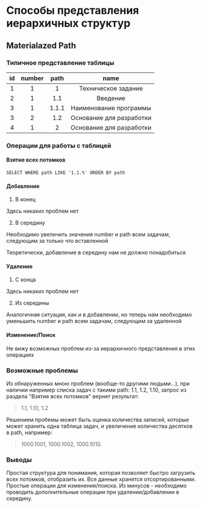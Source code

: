 # Способы представления иерархичных структур

## Materialazed Path
### Типичное представление таблицы
| id            |     number      |  path         | name          |
|:-------------:|:---------------:|:-------------:|:-------------:|
| 1 | 1 | 1     | Техническое задание |
| 2 | 1 | 1.1   | Введение |
| 3 | 1 | 1.1.1 | Наименование программы |
| 3 | 2 | 1.2   | Основание для разработки |
| 4 | 1 | 2     | Основание для разработки |

### Операции для работы с таблицей
#### Взятие всех потомков
```
SELECT WHERE path LIKE '1.1.%' ORDER BY path
```

#### Добавление
1. В конец

Здесь никаких проблем нет

2. В середину

Необходимо увеличить значения number и path всем задачам, следующим за только что вставленной

Теоретически, добавление в середину нам не должно понадобиться

#### Удаление
1. С конца

Здесь никаких проблем нет

2. Из середины

Аналогичная ситуация, как и в добавлении, но теперь нам необходимо уменьшить number и path всем задачам, следующим за удаленной

#### Изменение/Поиск

Не вижу возможных проблем из-за иерархичного представления в этих операциях 

### Возможные проблемы

Из обнаруженных мною проблем (вообще-то другими людьми...), при наличии например списка задач с такими path: 1.1, 1.2, 1.10, запрос из раздела "Взятие всех потомков" вернет результат:

> 1.1, 1.10, 1.2

Решением пробемы может быть оценка количества записей, которые может хранить одна таблица задач, и увеличение количества десятков в path, например:

> 1000.1001, 1000.1002, 1000.1010.

### Выводы
Простая структура для понимания, которая позволяет быстро загрузить всех потомков, отобразить их. Все данные хранятся отсортированными. Простые операции для изменения/поиска. Из минусов - необходимо проводить дополнительные операции при удалении/добавлении в середину.

